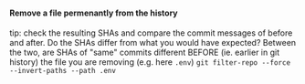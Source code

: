 
#### Remove a file permenantly from the history
tip: check the resulting SHAs and compare the commit messages of before and after. Do the SHAs differ from what you would have expected? Between the two, are SHAs of "same" commits different BEFORE (ie. earlier in git history) the file you are removing (e.g. here `.env`)
`git filter-repo --force --invert-paths --path .env`
